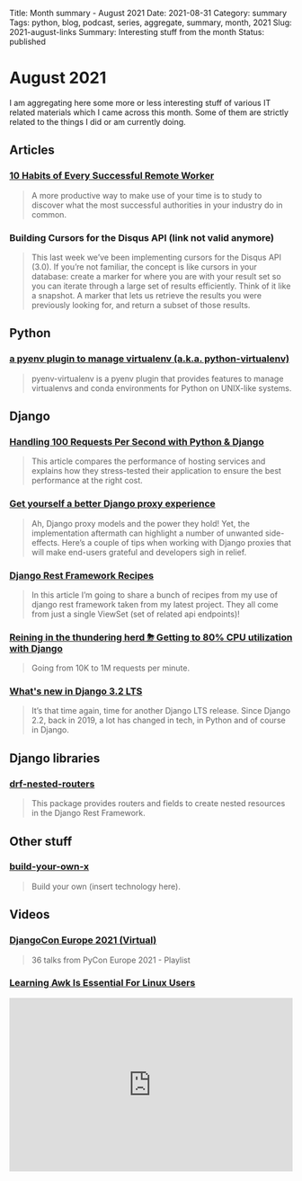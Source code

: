 Title: Month summary - August 2021
Date: 2021-08-31
Category: summary
Tags: python, blog, podcast, series, aggregate, summary, month, 2021
Slug: 2021-august-links
Summary: Interesting stuff from the month
Status: published

# August 2021

I am aggregating here some more or less interesting stuff of various IT related materials which I came across this month.
Some of them are strictly related to the things I did or am currently doing.

## Articles

### [10 Habits of Every Successful Remote Worker](https://x-team.com/blog/10-habits-successful-remote-worker/)

> A more productive way to make use of your time is to study to discover what the most successful authorities in your industry do in common.

### Building Cursors for the Disqus API (link not valid anymore)

[comment]: <> (https://cra.mr/2011/03/08/building-cursors-for-the-disqus-api/)

> This last week we’ve been implementing cursors for the Disqus API (3.0). If you’re not familiar, the concept is like cursors in your database: create a marker for where you are with your result set so you can iterate through a large set of results efficiently. Think of it like a snapshot. A marker that lets us retrieve the results you were previously looking for, and return a subset of those results.

## Python

### [a pyenv plugin to manage virtualenv (a.k.a. python-virtualenv)](https://pythonrepo.com/repo/pyenv-pyenv-virtualenv-python-version-environment-management)

> pyenv-virtualenv is a pyenv plugin that provides features to manage virtualenvs and conda environments for Python on UNIX-like systems.

## Django

### [Handling 100 Requests Per Second with Python & Django](https://www.ethicalads.io/blog/2021/07/handling-100-requests-per-second-with-python-django/)

> This article compares the performance of hosting services and explains how they stress-tested their application to ensure the best performance at the right cost.

### [Get yourself a better Django proxy experience](https://niccolomineo.medium.com/get-yourself-a-better-django-proxy-experience-2754994350a2)

> Ah, Django proxy models and the power they hold! Yet, the implementation aftermath can highlight a number of unwanted side-effects. Here’s a couple of tips when working with Django proxies that will make end-users grateful and developers sigh in relief.

### [Django Rest Framework Recipes](https://tinystruggles.com/posts/drf_recipes/)

> In this article I’m going to share a bunch of recipes from my use of django rest framework taken from my latest project. They all come from just a single ViewSet (set of related api endpoints)!

### [Reining in the thundering herd ⛈ Getting to 80% CPU utilization with Django](https://blog.clubhouse.com/reining-in-the-thundering-herd-with-django-and-gunicorn/)

> Going from 10K to 1M requests per minute.

### [What's new in Django 3.2 LTS](https://theorangeone.net/posts/django-32)

> It’s that time again, time for another Django LTS release. Since Django 2.2, back in 2019, a lot has changed in tech, in Python and of course in Django.

## Django libraries

### [drf-nested-routers](https://github.com/alanjds/drf-nested-routers)

> This package provides routers and fields to create nested resources in the Django Rest Framework.

## Other stuff

### [build-your-own-x](https://github.com/danistefanovic/build-your-own-x)

> Build your own (insert technology here).

## Videos

### [DjangoCon Europe 2021 (Virtual)](https://www.youtube.com/playlist?list=PLY_che_OEsX0C5IkZcqPlrbKvce178kFD)

> 36 talks from PyCon Europe 2021 - Playlist

### [Learning Awk Is Essential For Linux Users](https://www.youtube.com/watch?v=9YOZmI-zWok)

<div class="videoWrapper" style="height:0; padding-bottom:56.25%; padding-top:25px; position:relative" height="0">
    <iframe style="position:absolute; top:0; width:100%" height="100%" width="100%" src="https://www.youtube.com/embed/9YOZmI-zWok" frameborder="0" allow="accelerometer; autoplay; encrypted-media; gyroscope; picture-in-picture" allowfullscreen></iframe>
</div>
